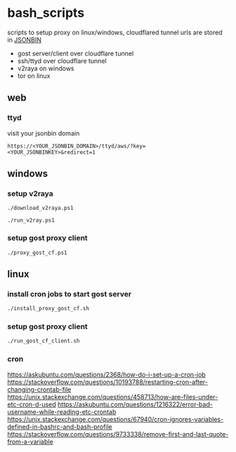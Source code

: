 # bash_scripts
scripts to setup proxy on linux/windows, cloudflared tunnel urls are stored in [JSONBIN](https://github.com/waxz/json-bin)

- gost server/client over cloudflare tunnel
- ssh/ttyd over cloudflare tunnel
- v2raya on windows
- tor on linux


## web

### ttyd
visit your jsonbin domain
```
https://<YOUR_JSONBIN_DOMAIN>/ttyd/aws/?key=<YOUR_JSONBINKEY>&redirect=1
```
## windows

### setup v2raya
```shell
./download_v2raya.ps1

./run_v2ray.ps1
```

### setup gost proxy client
```shell
./proxy_gost_cf.ps1
```

## linux

### install cron jobs to start gost server

```bash
./install_proxy_gost_cf.sh
```

### setup gost proxy client
```bash
./run_gost_cf_client.sh
```

### cron
https://askubuntu.com/questions/2368/how-do-i-set-up-a-cron-job
https://stackoverflow.com/questions/10193788/restarting-cron-after-changing-crontab-file
https://unix.stackexchange.com/questions/458713/how-are-files-under-etc-cron-d-used
https://askubuntu.com/questions/1216322/error-bad-username-while-reading-etc-crontab
https://unix.stackexchange.com/questions/67940/cron-ignores-variables-defined-in-bashrc-and-bash-profile
https://stackoverflow.com/questions/9733338/remove-first-and-last-quote-from-a-variable
